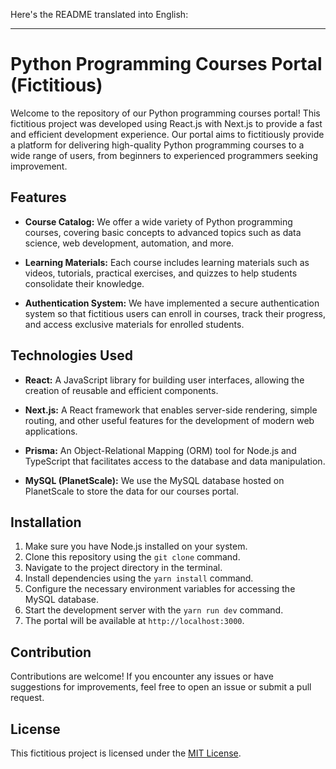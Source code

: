 Here's the README translated into English:

---

# Python Programming Courses Portal (Fictitious)

Welcome to the repository of our Python programming courses portal! This fictitious project was developed using React.js with Next.js to provide a fast and efficient development experience. Our portal aims to fictitiously provide a platform for delivering high-quality Python programming courses to a wide range of users, from beginners to experienced programmers seeking improvement.

## Features

- **Course Catalog:** We offer a wide variety of Python programming courses, covering basic concepts to advanced topics such as data science, web development, automation, and more.

- **Learning Materials:** Each course includes learning materials such as videos, tutorials, practical exercises, and quizzes to help students consolidate their knowledge.

- **Authentication System:** We have implemented a secure authentication system so that fictitious users can enroll in courses, track their progress, and access exclusive materials for enrolled students.

## Technologies Used

- **React:** A JavaScript library for building user interfaces, allowing the creation of reusable and efficient components.

- **Next.js:** A React framework that enables server-side rendering, simple routing, and other useful features for the development of modern web applications.

- **Prisma:** An Object-Relational Mapping (ORM) tool for Node.js and TypeScript that facilitates access to the database and data manipulation.

- **MySQL (PlanetScale):** We use the MySQL database hosted on PlanetScale to store the data for our courses portal.

## Installation

1. Make sure you have Node.js installed on your system.
2. Clone this repository using the `git clone` command.
3. Navigate to the project directory in the terminal.
4. Install dependencies using the `yarn install` command.
5. Configure the necessary environment variables for accessing the MySQL database.
6. Start the development server with the `yarn run dev` command.
7. The portal will be available at `http://localhost:3000`.

## Contribution

Contributions are welcome! If you encounter any issues or have suggestions for improvements, feel free to open an issue or submit a pull request.

## License

This fictitious project is licensed under the [MIT License](LICENSE).
